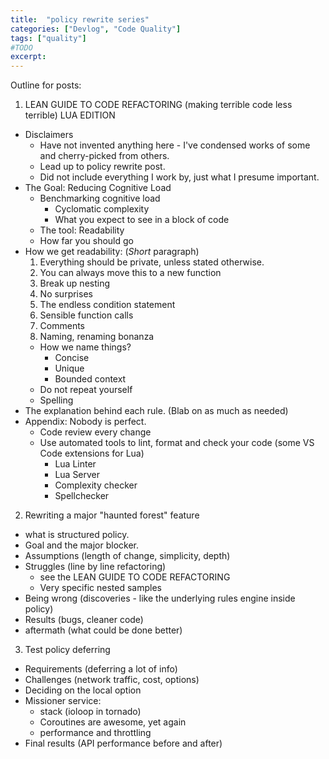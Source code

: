 ```yaml
---
title:  "policy rewrite series"
categories: ["Devlog", "Code Quality"]
tags: ["quality"]
#TODO
excerpt: 
---
```


Outline for posts:
1. LEAN GUIDE TO CODE REFACTORING (making terrible code less terrible) LUA EDITION
  - Disclaimers
    - Have not invented anything here - I've condensed works of some and cherry-picked from others.
    - Lead up to policy rewrite post.
    - Did not include everything I work by, just what I presume important.
  - The Goal: Reducing Cognitive Load
    - Benchmarking cognitive load
      - Cyclomatic complexity
      - What you expect to see in a block of code
    - The tool: Readability
    - How far you should go
  - How we get readability: (*Short* paragraph)
    1. Everything should be private, unless stated otherwise. 
    2. You can always move this to a new function
    3. Break up nesting
    4. No surprises
    5. The endless condition statement
    6. Sensible function calls
    7. Comments
    8. Naming, renaming bonanza
      - How we name things?
        - Concise
        - Unique
        - Bounded context
      - Do not repeat yourself
      - Spelling
  - The explanation behind each rule. (Blab on as much as needed)
  - Appendix: Nobody is perfect.
    - Code review every change
    - Use automated tools to lint, format and check your code (some VS Code extensions for Lua)
      - Lua Linter
      - Lua Server
      - Complexity checker
      - Spellchecker

2. Rewriting a major "haunted forest" feature
  - what is structured policy.
  - Goal and the major blocker.
  - Assumptions (length of change, simplicity, depth)
  - Struggles (line by line refactoring)
    - see the LEAN GUIDE TO CODE REFACTORING
    - Very specific nested samples
  - Being wrong (discoveries - like the underlying rules engine inside policy)
  - Results (bugs, cleaner code)
  - aftermath (what could be done better)

3. Test policy deferring
  - Requirements (deferring a lot of info)
  - Challenges (network traffic, cost, options)
  - Deciding on the local option 
  - Missioner service:
    - stack (ioloop in tornado)
    - Coroutines are awesome, yet again
    - performance and throttling
  - Final results (API performance before and after)